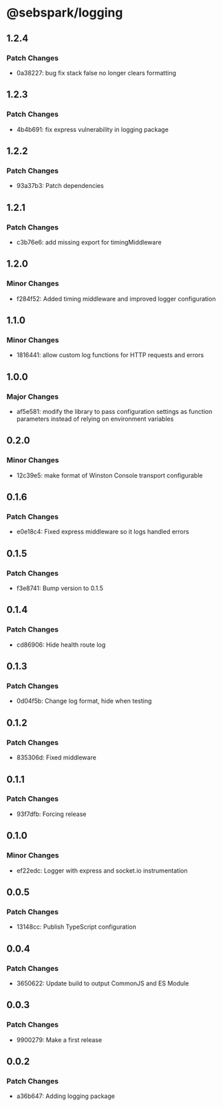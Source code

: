 # @sebspark/logging

## 1.2.4

### Patch Changes

- 0a38227: bug fix stack false no longer clears formatting

## 1.2.3

### Patch Changes

- 4b4b691: fix express vulnerability in logging package

## 1.2.2

### Patch Changes

- 93a37b3: Patch dependencies

## 1.2.1

### Patch Changes

- c3b76e6: add missing export for timingMiddleware

## 1.2.0

### Minor Changes

- f284f52: Added timing middleware and improved logger configuration

## 1.1.0

### Minor Changes

- 1816441: allow custom log functions for HTTP requests and errors

## 1.0.0

### Major Changes

- af5e581: modify the library to pass configuration settings as function parameters instead of relying on environment variables

## 0.2.0

### Minor Changes

- 12c39e5: make format of Winston Console transport configurable

## 0.1.6

### Patch Changes

- e0e18c4: Fixed express middleware so it logs handled errors

## 0.1.5

### Patch Changes

- f3e8741: Bump version to 0.1.5

## 0.1.4

### Patch Changes

- cd86906: Hide health route log

## 0.1.3

### Patch Changes

- 0d04f5b: Change log format, hide when testing

## 0.1.2

### Patch Changes

- 835306d: Fixed middleware

## 0.1.1

### Patch Changes

- 93f7dfb: Forcing release

## 0.1.0

### Minor Changes

- ef22edc: Logger with express and socket.io instrumentation

## 0.0.5

### Patch Changes

- 13148cc: Publish TypeScript configuration

## 0.0.4

### Patch Changes

- 3650622: Update build to output CommonJS and ES Module

## 0.0.3

### Patch Changes

- 9900279: Make a first release

## 0.0.2

### Patch Changes

- a36b647: Adding logging package
